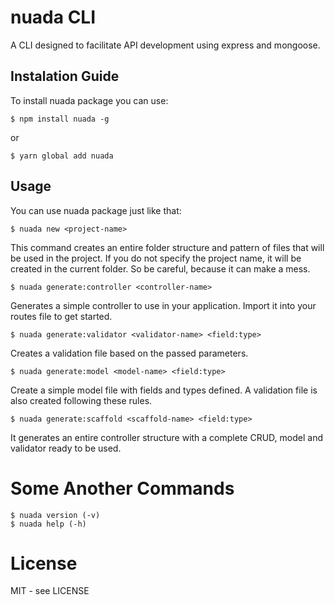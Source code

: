 # nuada CLI

A CLI designed to facilitate API development using express and mongoose.

## Instalation Guide

To install nuada package you can use:

```shell
$ npm install nuada -g
```

or

```shell
$ yarn global add nuada
```

## Usage

You can use nuada package just like that:

```shell
$ nuada new <project-name>
```

This command creates an entire folder structure and pattern of files that will be used in the project.
If you do not specify the project name, it will be created in the current folder. So be careful, because it can make a mess.

```shell
$ nuada generate:controller <controller-name>
```

Generates a simple controller to use in your application. Import it into your routes file to get started.

```shell
$ nuada generate:validator <validator-name> <field:type>
```

Creates a validation file based on the passed parameters.

```shell
$ nuada generate:model <model-name> <field:type>
```

Create a simple model file with fields and types defined. A validation file is also created following these rules.

```shell
$ nuada generate:scaffold <scaffold-name> <field:type>
```

It generates an entire controller structure with a complete CRUD, model and validator ready to be used.

# Some Another Commands

```shell
$ nuada version (-v)
$ nuada help (-h)
```

# License

MIT - see LICENSE

